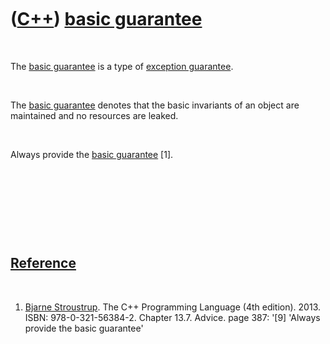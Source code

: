 



 

 

 

 

 

([C++](Cpp.md)) [basic guarantee](CppBasicGuarantee.md)
=========================================================

 

The [basic guarantee](CppBasicGuarantee.md) is a type of [exception
guarantee](CppExceptionGuarantee.md).

 

The [basic guarantee](CppBasicGuarantee.md) denotes that the basic
invariants of an object are maintained and no resources are leaked.

 

Always provide the [basic guarantee](CppBasicGuarantee.md) \[1\].

 

 

 

 

[Reference](CppReferences.md)
------------------------------

 

1.  [Bjarne Stroustrup](CppBjarneStroustrup.md). The C++ Programming
    Language (4th edition). 2013. ISBN: 978-0-321-56384-2. Chapter 13.7.
    Advice. page 387: '\[9\] 'Always provide the basic guarantee'

 

 

 

 

 





 



